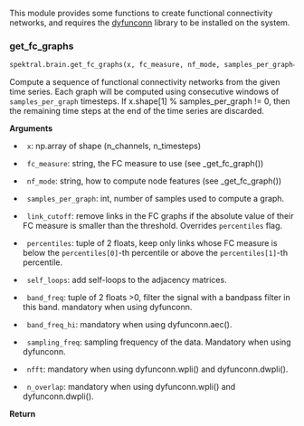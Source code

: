 This module provides some functions to create functional connectivity
networks, and requires the [dyfunconn](https://dyfunconn.readthedocs.io/)
library to be installed on the system.

### get_fc_graphs


```python
spektral.brain.get_fc_graphs(x, fc_measure, nf_mode, samples_per_graph=None, link_cutoff=0.0, percentiles=None, self_loops=True, band_freq=None, band_freq_hi=None, sampling_freq=None, nfft=None, n_overlap=None)
```



Compute a sequence of functional connectivity networks from the given time
series. Each graph will be computed using consecutive windows of
`samples_per_graph` timesteps. If x.shape[1] % samples_per_graph != 0, then
the remaining time steps at the end of the time series are discarded.

**Arguments**  

- ` x`: np.array of shape (n_channels, n_timesteps)

- ` fc_measure`: string, the FC measure to use (see _get_fc_graph())

- ` nf_mode`: string, how to compute node features (see _get_fc_graph())

- ` samples_per_graph`: int, number of samples used to compute a graph.

- ` link_cutoff`: remove links in the FC graphs if the absolute value of
their FC measure is smaller than the threshold. Overrides `percentiles` flag.

- ` percentiles`: tuple of 2 floats, keep only links whose FC measure is
below the `percentiles[0]`-th percentile or above the `percentiles[1]`-th
percentile.

- ` self_loops`: add self-loops to the adjacency matrices.

- ` band_freq`: tuple of 2 floats >0, filter the signal with a bandpass
filter in this band. mandatory when using dyfunconn.

- ` band_freq_hi`: mandatory when using dyfunconn.aec().

- ` sampling_freq`: sampling frequency of the data. Mandatory when
using dyfunconn.

- ` nfft`: mandatory when using dyfunconn.wpli() and dyfunconn.dwpli().

- ` n_overlap`: mandatory when using dyfunconn.wpli() and dyfunconn.dwpli().

**Return**  


